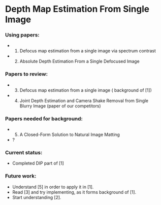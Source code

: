 # Depth Map Estimation From Single Image 

### Using papers:

* 1) Defocus map estimation from a single image via spectrum contrast
* 2) Absolute Depth Estimation From a Single Defocused Image

### Papers to review:
* 3) Defocus map estimation from a single image ( background of [1])
* 4) Joint Depth Estimation and Camera Shake Removal from Single Blurry Image (paper of our competitors)

### Papers needed for background:
* 5) A Closed-Form Solution to Natural Image Matting
* ?

### Current status:

* Completed DIP part of [1]

### Future work:

* Understand [5] in order to apply it in [1].
* Read [3] and try implementing, as it forms background of [1].
* Start understanding [2].

